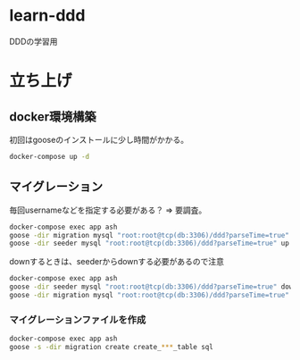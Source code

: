 # learn-ddd
DDDの学習用

# 立ち上げ
## docker環境構築
初回はgooseのインストールに少し時間がかかる。

```bash
docker-compose up -d
```

## マイグレーション
毎回usernameなどを指定する必要がある？ => 要調査。

```bash
docker-compose exec app ash
goose -dir migration mysql "root:root@tcp(db:3306)/ddd?parseTime=true" up
goose -dir seeder mysql "root:root@tcp(db:3306)/ddd?parseTime=true" up
```

downするときは、seederからdownする必要があるので注意

```bash
docker-compose exec app ash
goose -dir seeder mysql "root:root@tcp(db:3306)/ddd?parseTime=true" down-to 1
goose -dir migration mysql "root:root@tcp(db:3306)/ddd?parseTime=true" down-to 1
```

### マイグレーションファイルを作成
```bash
docker-compose exec app ash
goose -s -dir migration create create_***_table sql
```